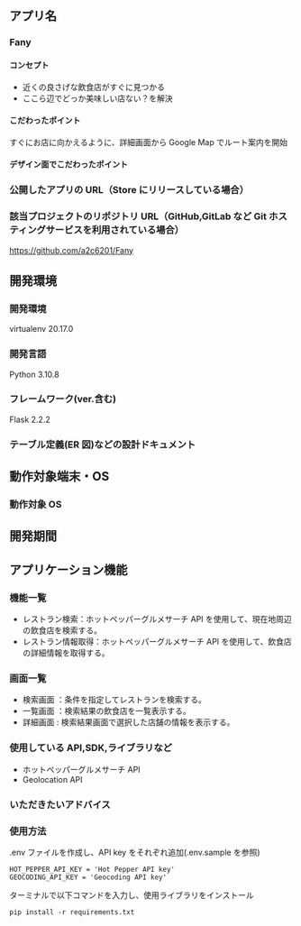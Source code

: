 ## アプリ名

### Fany

#### コンセプト

- 近くの良さげな飲食店がすぐに見つかる
- ここら辺でどっか美味しい店ない？を解決

#### こだわったポイント

すぐにお店に向かえるように、詳細画面から Google Map でルート案内を開始

#### デザイン面でこだわったポイント

### 公開したアプリの URL（Store にリリースしている場合）

### 該当プロジェクトのリポジトリ URL（GitHub,GitLab など Git ホスティングサービスを利用されている場合）

https://github.com/a2c6201/Fany

## 開発環境

### 開発環境

virtualenv 20.17.0

### 開発言語

Python 3.10.8

### フレームワーク(ver.含む)

Flask 2.2.2

### テーブル定義(ER 図)などの設計ドキュメント

## 動作対象端末・OS

### 動作対象 OS

## 開発期間

## アプリケーション機能

### 機能一覧

- レストラン検索：ホットペッパーグルメサーチ API を使用して、現在地周辺の飲食店を検索する。
- レストラン情報取得：ホットペッパーグルメサーチ API を使用して、飲食店の詳細情報を取得する。
  <!-- - 電話アプリ連携：飲食店の電話番号を電話アプリに連携する。 -->
  <!-- - 地図アプリ連携：飲食店の所在地を地図アプリに連携する。 -->

### 画面一覧

- 検索画面 ：条件を指定してレストランを検索する。
- 一覧画面 ：検索結果の飲食店を一覧表示する。
- 詳細画面 : 検索結果画面で選択した店舗の情報を表示する。

### 使用している API,SDK,ライブラリなど

- ホットペッパーグルメサーチ API
- Geolocation API

### いただきたいアドバイス

### 使用方法

.env ファイルを作成し、API key をそれぞれ追加(.env.sample を参照)

```
HOT_PEPPER_API_KEY = 'Hot Pepper API key'
GEOCODING_API_KEY = 'Geocoding API key'
```

ターミナルで以下コマンドを入力し、使用ライブラリをインストール

```
pip install -r requirements.txt
```
